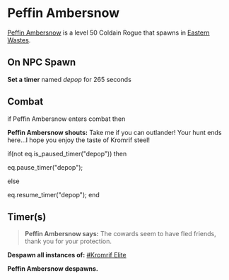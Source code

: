 # Peffin Ambersnow



[Peffin Ambersnow](/npc/116038) is a level 50 Coldain Rogue that spawns in [Eastern Wastes](/zone/116).



## On NPC Spawn

**Set a timer** named *depop* for 265 seconds


## Combat

if Peffin Ambersnow enters combat  then


**Peffin Ambersnow shouts:** <span class="text-danger">Take me if you can outlander! Your hunt ends here...I hope you enjoy the taste of Kromrif steel!</span>


if(not eq.is_paused_timer("depop")) then



eq.pause_timer("depop");


else


eq.resume_timer("depop");
end



## Timer(s)


>**Peffin Ambersnow says:** The cowards seem to have fled friends, thank you for your protection.

**Despawn all instances of:**  [\#Kromrif Elite](/npc/116040)

**Peffin Ambersnow despawns.**